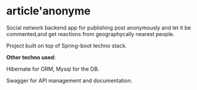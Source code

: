 # article'anonyme

Social network backend app for publishing post anonymously and let it be commented,and get reactions from geographycally nearest people.

Project built on top of Spring-boot techno stack.

**Other techno used**: 

Hibernate for ORM, Mysql for the DB.

Swagger for API management and documentation.




